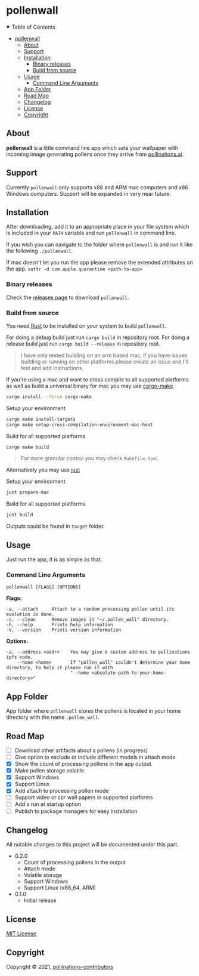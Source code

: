 # pollenwall

<details open>
  <summary>Table of Contents</summary>

- [pollenwall](#pollenwall)
  - [About](#about)
  - [Support](#support)
  - [Installation](#installation)
    - [Binary releases](#binary-releases)
    - [Build from source](#build-from-source)
  - [Usage](#usage)
    - [Command Line Arguments](#command-line-arguments)
  - [App Folder](#app-folder)
  - [Road Map](#road-map)
  - [Changelog](#changelog)
  - [License](#license)
  - [Copyright](#copyright)

</details>

## About

**pollenwall** is a little command line app which sets your wallpaper with incoming image generating pollens once they arrive from [pollinations.ai](https://pollinations.ai/c/Anything).

## Support

Currently `pollenwall` only supports x86 and ARM mac computers and x86 Windows computers.
Support will be expanded in very near future.

## Installation

After downloading, add it to an appropriate place in your file system which is included in your `PATH` variable and run `pollenwall` in command line.

If you wish you can navigate to the folder where `pollenwall` is and run it like the following `./pollenwall`.

If mac doesn't let you run the app please remove the extended attributes on the app.
`xattr -d com.apple.quarantine <path-to-app>`

### Binary releases

Check the [releases page](https://github.com/pollinations/pollenwall/releases) to download `pollenwall`.

### Build from source

You need [Rust](https://www.rust-lang.org/tools/install) to be installed on your system to build `pollenwall`.

For doing a debug build just run `cargo build` in repository root.
For doing a release build just run `cargo build --release` in repository root.

> I have only tested building on an arm based mac, if you have issues building or running on other platforms please create an issue and I'll test and add instructions.

If you're using a mac and want to cross compile to all supported platforms as well as build a universal binary for mac you may use [cargo-make](https://github.com/sagiegurari/cargo-make).

```bash
cargo install --force cargo-make
```

Setup your environment

```bash
cargo make install-targets
cargo make setup-cross-compilation-environment-mac-host
```

Build for all supported platforms

```bash
cargo make build
```

> For more granular control you may check `Makefile.toml`

Alternatively you may use [just](https://github.com/casey/just)

Setup your environment

```bash
just prepare-mac
```

Build for all supported platforms

```bash
just build
```

Outputs could be found in `target` folder.

## Usage

Just run the app, it is as simple as that.

### Command Line Arguments

```
pollenwall [FLAGS] [OPTIONS]
```

**Flags:**

```
-a, --attach     Attach to a random processing pollen until its evolution is done.
-c, --clean      Remove images in "~/.pollen_wall" directory.
-h, --help       Prints help information
-V, --version    Prints version information
```

**Options:**

```
-a, --address <addr>    You may give a custom address to pollinations ipfs node.
    --home <home>       If "pollen_wall" couldn't determine your home directory, to help it please run it with
                        "--home <absolute-path-to-your-home-directory>"
```

## App Folder

App folder where `pollenwall` stores the pollens is located in your home directory with the name `.pollen_wall`.

## Road Map

- [ ] Download other artifacts about a pollens (in progress)
- [ ] Give option to exclude or include different models in attach mode
- [x] Show the count of processing pollens in the app output
- [x] Make pollen storage volatile
- [x] Support Windows
- [x] Support Linux
- [x] Add attach to processing pollen mode
- [ ] Support video or `GIF` wall papers in supported platforms
- [ ] Add a run at startup option
- [ ] Publish to package managers for easy installation

## Changelog

All notable changes to this project will be documented under this part.

- 0.2.0
  - Count of processing pollens in the output
  - Attach mode
  - Volatile storage
  - Support Windows
  - Support Linux (x86_64, ARM)
- 0.1.0
  - Initial release

## License

[MIT License](https://en.wikipedia.org/wiki/MIT_License)

## Copyright

Copyright © 2021, [pollinations-contributors](https://github.com/orgs/pollinations/people)
